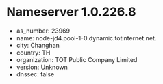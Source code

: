 # Nameserver 1.0.226.8

* as_number: 23969
* name: node-jd4.pool-1-0.dynamic.totinternet.net.
* city: Changhan
* country: TH
* organization: TOT Public Company Limited
* version: Unknown
* dnssec: false
